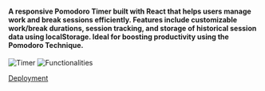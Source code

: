 #### A responsive Pomodoro Timer built with React that helps users manage work and break sessions efficiently. Features include customizable work/break durations, session tracking, and storage of historical session data using localStorage. Ideal for boosting productivity using the Pomodoro Technique.


![Timer](https://github.com/user-attachments/assets/791a42b9-5010-4a9d-b60d-6a0a4e948b62)
![Functionalities](https://github.com/user-attachments/assets/47f1f1f3-e146-4ef5-b7d4-b150d3501f99)


[Deployment](https://pomodoro-timer-eta-ruby.vercel.app/)
